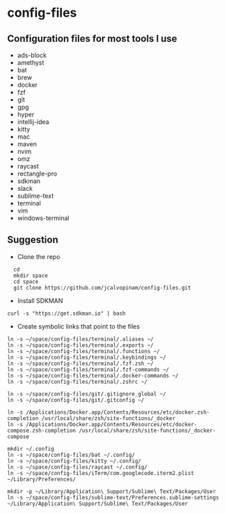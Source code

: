 # config-files

## Configuration files for most tools I use

* ads-block
* amethyst
* bat
* brew
* docker
* fzf
* git
* gpg
* hyper
* intellij-idea
* kitty
* mac
* maven
* nvim 
* omz
* raycast
* rectangle-pro
* sdkman
* slack
* sublime-text
* terminal
* vim
* windows-terminal


## Suggestion

* Clone the repo
```shell
  cd
  mkdir space
  cd space
  git clone https://github.com/jcalvopinam/config-files.git
```

* Install SDKMAN
```shell
curl -s "https://get.sdkman.io" | bash
```

* Create symbolic links that point to the files

```shell
ln -s ~/space/config-files/terminal/.aliases ~/
ln -s ~/space/config-files/terminal/.exports ~/
ln -s ~/space/config-files/terminal/.functions ~/
ln -s ~/space/config-files/terminal/.keybindings ~/
ln -s ~/space/config-files/terminal/.fzf.zsh ~/
ln -s ~/space/config-files/terminal/.fzf-commands ~/
ln -s ~/space/config-files/terminal/.docker-commands ~/
ln -s ~/space/config-files/terminal/.zshrc ~/

ln -s ~/space/config-files/git/.gitignore_global ~/
ln -s ~/space/config-files/git/.gitconfig ~/

ln -s /Applications/Docker.app/Contents/Resources/etc/docker.zsh-completion /usr/local/share/zsh/site-functions/_docker
ln -s /Applications/Docker.app/Contents/Resources/etc/docker-compose.zsh-completion /usr/local/share/zsh/site-functions/_docker-compose

mkdir ~/.config
ln -s ~/space/config-files/bat ~/.config/
ln -s ~/space/config-files/kitty ~/.config/
ln -s ~/space/config-files/raycast ~/.config/
ln -s ~/space/config-files/iTerm/com.googlecode.iterm2.plist ~/Library/Preferences/

mkdir -p ~/Library/Application\ Support/Sublime\ Text/Packages/User
ln -s ~/space/config-files/sublime-text/Preferences.sublime-settings ~/Library/Application\ Support/Sublime\ Text/Packages/User
```
